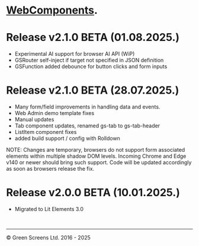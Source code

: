 # [WebComponents](https://webcomponents.greenscreens.ltd/).

# Release v2.1.0 BETA (01.08.2025.)
 - Experimental AI support for browser AI API (WiP) 
 - GSRouter self-inject if target not specified in JSON definition
 - GSFunction added debounce for button clicks and form inputs

# Release v2.1.0 BETA (28.07.2025.)

- Many form/field improvements in handling data and events. 
- Web Admin demo template fixes
- Manual updates
- Tab component updates, renamed gs-tab to gs-tab-header
- ListItem component fixes
- added build support / config with Rolldown

NOTE: Changes are temporary, browsers do not support form associated elements within multiple shadow DOM levels.
Incoming Chrome and Edge v140 or newer should bring such support. Code will be updated accordingly as soon as browsers release the fix.


# Release v2.0.0 BETA (10.01.2025.)

- Migrated to Lit Elements 3.0

<br><hr>

&copy; Green Screens Ltd. 2016 - 2025
 